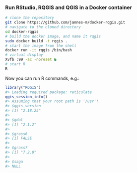 
<!-- README.md is generated from README.Rmd. Please edit that file -->

### Run RStudio, RQGIS and QGIS in a Docker container

``` sh
# clone the repository
git clone https://github.com/jannes-m/docker-rqgis.git
# navigate to the cloned directory
cd docker-rqgis
# build the docker image, and name it rqgis
sudo docker build -t rqgis .  
# start the image from the shell
docker run -it rqgis /bin/bash
# virtual display 
Xvfb :99 -ac -noreset &
# start R
R
```

Now you can run R commands, e.g.:

``` r
library("RQGIS")
#> Loading required package: reticulate
qgis_session_info()
#> Assuming that your root path is '/usr'!
#> $qgis_version
#> [1] "2.18.25"
#> 
#> $gdal
#> [1] "2.1.2"
#> 
#> $grass6
#> [1] FALSE
#> 
#> $grass7
#> [1] "7.2.0"
#> 
#> $saga
#> NULL
```
